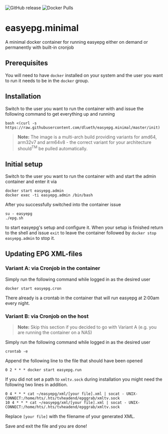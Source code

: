 ![GitHub release](https://img.shields.io/github/release/dlueth/easyepg.minimal.svg)
![Docker Pulls](https://img.shields.io/docker/pulls/qoopido/easyepg.minimal.svg)

# easyepg.minimal
A minimal docker container for running easyepg either on demand or permanently with built-in cronjob

## Prerequisites
You will need to have `docker` installed on your system and the user you want to run it needs to be in the `docker` group.

## Installation
Switch to the user you want to run the container with and issue the following command to get everything up and running
```
bash <(curl -s https://raw.githubusercontent.com/dlueth/easyepg.minimal/master/init)
```

> **Note:** The image is a multi-arch build providing variants for amd64, arm32v7 and arm64v8 - the correct variant for your architecture should<sup>TM</sup> be pulled automatically.

## Initial setup
Switch to the user you want to run the container with and start the admin container and enter it via
```
docker start easyepg.admin
docker exec -ti easyepg.admin /bin/bash
```

After you successfully switched into the container issue
```
su - easyepg
./epg.sh
```

to start easyepg's setup and configure it. When your setup is finished return to the shell and issue `exit` to leave the container followed by `docker stop easyepg.admin` to stop it. 

## Updating EPG XML-files

### Variant A: via Cronjob in the container
Simply run the following command while logged in as the desired user
```
docker start easyepg.cron
```

There already is a crontab in the container that will run easyepg at 2:00am every night.

### Variant B: via Cronjob on the host
> **Note:** Skip this section if you decided to go with Variant A (e.g. you are running the container on a NAS)

Simply run the following command while logged in as the desired user
```
crontab -e
```

Append the following line to the file that should have been opened
```
0 2 * * * docker start easyepg.run 
```

If you did not set a path to `xmltv.sock` during installation you might need the following two lines in addition.
```
0 4 * * * cat ~/easyepg/xml/[your file].xml | socat - UNIX-CONNECT:/home/hts/.hts/tvheadend/epggrab/xmltv.sock
10 4 * * * cat ~/easyepg/xml/[your file].xml | socat - UNIX-CONNECT:/home/hts/.hts/tvheadend/epggrab/xmltv.sock
```
Replace `[your file]` with the filename of your generated XML.

Save and exit the file and you are done!
